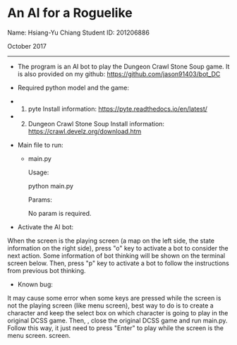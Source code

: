 An AI for a Roguelike
================================================

Name: 		Hsiang-Yu Chiang
Student ID: 	201206886

October 2017

************************************************************

+ The program is an AI bot to play the Dungeon Crawl Stone Soup game. It is also provided on my github:
 https://github.com/jason91403/bot_DC

+ Required python model and the game:

 - 1. pyte
   Install information: 
   https://pyte.readthedocs.io/en/latest/

 - 2. Dungeon Crawl Stone Soup
   Install information: 
   https://crawl.develz.org/download.htm

+ Main file to run:

  - main.py
    
    Usage:
      
      python main.py
      
    Params:
      
      No param is required.

+ Activate the AI bot:
 
 When the screen is the playing screen (a map on the left side, the state information on the right side), press "o" key
 to activate a bot to consider the next action. Some information of bot thinking will be shown on the terminal screen 
 below. Then, press "p" key to activate a bot to follow the instructions from previous bot thinking.

+ Known bug:

 It may cause some error when some keys are pressed while the screen is not the playing screen (like menu screen), best way
 to do is to create a character and keep the select box on which character is going to play in the original DCSS game. Then,
 , close the original DCSS game and run main.py. Follow this way, it just need to press "Enter" to play while the screen is
 the menu screen.
 screen.

